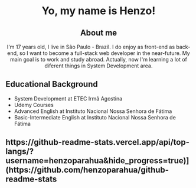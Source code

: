 
<div align="center">
  <h1>Yo, my name is Henzo!</h1> 
  <h2>About me</h2>
<p>I'm 17 years old, I live in São Paulo - Brazil. I do enjoy as front-end as back-end, so I want to become a full-stack web developer in the near-future. My main goal is to work and study abroad. Actually, now I'm learning a lot of diferent things in System Development area.</p>
  
<div align="left";>
  <h2>Educational Background</h2>
  <ul>
    <li>System Development at ETEC Irmã Agostina</li>
    <li>Udemy Courses</li>
    <li>Advanced English at Instituto Nacional Nossa Senhora de Fátima</li>
    <li>Basic-Intermediate English at Instituto Nacional Nossa Senhora de Fátima</li>
</ul>
  <h2 Most-Used Languages </h2>
  https://github-readme-stats.vercel.app/api/top-langs/?username=henzoparahua&hide_progress=true)](https://github.com/henzoparahua/github-readme-stats
